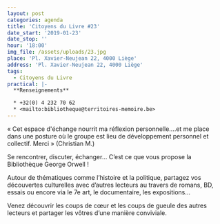 ```yaml
---
layout: post
categories: agenda
title: 'Citoyens du Livre #23'
date_start: '2019-01-23'
date_stop: ''
hour: '18:00'
img_file: /assets/uploads/23.jpg
place: 'Pl. Xavier-Neujean 22, 4000 Liège'
address: 'Pl. Xavier-Neujean 22, 4000 Liège'
tags:
  - Citoyens du Livre
practical: |-
  **Renseignements**

  * +32(0) 4 232 70 62
  * <mailto:bibliotheque@territoires-memoire.be>
---
```

« Cet espace d'échange nourrit ma réflexion personnelle....et me place dans une posture où le groupe est lieu de développement personnel et collectif. Merci » (Christian M.)

Se rencontrer, discuter, échanger… C’est ce que vous propose la Bibliothèque George Orwell !

Autour de thématiques comme l’histoire et la politique, partagez vos découvertes culturelles avec d’autres lecteurs au travers de romans, BD, essais ou encore via le 7e art, le documentaire, les expositions…

Venez découvrir les coups de cœur et les coups de gueule des autres lecteurs et partager les vôtres d’une manière conviviale.
